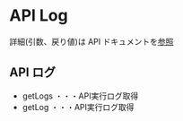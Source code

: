 # API Log

詳細(引数、戻り値)は API ドキュメントを[参照](https://docs.saasus.io/reference/getlogs)

## API ログ

- getLogs ・・・API実行ログ取得
- getLog ・・・API実行ログ取得